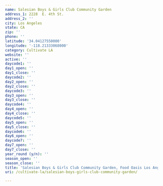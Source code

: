 ```yaml
---
name: Salesian Boys & Girls Club Community Garden
address_1: 2228  E. 4th St.
address_2: ''
city: Los Angeles
state: CA
zip: ''
phone: ''
latitude: '34.04127550000'
longitude: '-118.21333068000'
category: Cultivate LA
website: ''
active: ''
daycode1: ''
day1_open: ''
day1_close: ''
daycode2: ''
day2_open: ''
day2_close: ''
daycode3: ''
day3_open: ''
day3_close: ''
daycode4: ''
day4_open: ''
day4_close: ''
daycode5: ''
day5_open: ''
day5_close: ''
daycode6: ''
day6_open: ''
daycode7: ''
day7_open: ''
day7_close: ''
year_round (y/n): ''
season_open: ''
season_close: ''
title: 'Salesian Boys & Girls Club Community Garden, Food Oasis Los Angeles'
uri: /cultivate-la/salesian-boys-girls-club-community-garden/

---
```

